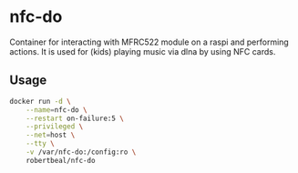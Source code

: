 # nfc-do

Container for interacting with MFRC522 module on a raspi and performing actions. It is used for (kids) playing music via dlna by using NFC cards.

## Usage

```bash
docker run -d \
    --name=nfc-do \
    --restart on-failure:5 \
    --privileged \
    --net=host \
    --tty \
    -v /var/nfc-do:/config:ro \
    robertbeal/nfc-do
```
